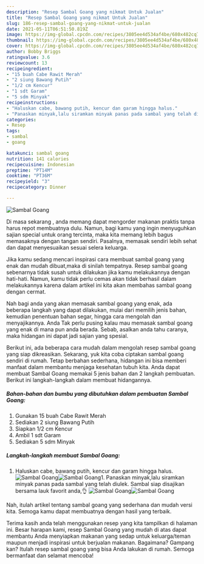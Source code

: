 ```yaml
---
description: "Resep Sambal Goang yang nikmat Untuk Jualan"
title: "Resep Sambal Goang yang nikmat Untuk Jualan"
slug: 186-resep-sambal-goang-yang-nikmat-untuk-jualan
date: 2021-05-11T06:51:50.819Z
image: https://img-global.cpcdn.com/recipes/3805ee4d534af4be/680x482cq70/sambal-goang-foto-resep-utama.jpg
thumbnail: https://img-global.cpcdn.com/recipes/3805ee4d534af4be/680x482cq70/sambal-goang-foto-resep-utama.jpg
cover: https://img-global.cpcdn.com/recipes/3805ee4d534af4be/680x482cq70/sambal-goang-foto-resep-utama.jpg
author: Bobby Briggs
ratingvalue: 3.6
reviewcount: 13
recipeingredient:
- "15 buah Cabe Rawit Merah"
- "2 siung Bawang Putih"
- "1/2 cm Kencur"
- "1 sdt Garam"
- "5 sdm Minyak"
recipeinstructions:
- "Haluskan cabe, bawang putih, kencur dan garam hingga halus."
- "Panaskan minyak,lalu siramkan minyak panas pada sambal yang telah diulek. Sambal siap disajikan bersama lauk favorit anda,👌"
categories:
- Resep
tags:
- sambal
- goang

katakunci: sambal goang 
nutrition: 141 calories
recipecuisine: Indonesian
preptime: "PT14M"
cooktime: "PT36M"
recipeyield: "3"
recipecategory: Dinner

---
```



![Sambal Goang](https://img-global.cpcdn.com/recipes/3805ee4d534af4be/680x482cq70/sambal-goang-foto-resep-utama.jpg)

Di masa  sekarang , anda memang dapat mengorder makanan praktis tanpa harus repot membuatnya dulu. Namun, bagi kamu yang ingin menyuguhkan sajian special untuk orang tercinta, maka kita memang lebih bagus memasaknya dengan tangan sendiri. Pasalnya, memasak sendiri lebih sehat dan dapat menyesuaikan sesuai selera keluarga.

Jika kamu sedang mencari inspirasi cara membuat sambal goang yang enak dan mudah dibuat,maka di sinilah tempatnya. Resep sambal goang  sebenarnya tidak susah untuk dilakukan jika kamu melakukannya dengan hati-hati. Namun, kamu tidak perlu cemas akan tidak berhasil dalam melakukannya 
karena dalam artikel ini kita akan membahas sambal goang dengan cermat.  



Nah bagi anda yang akan memasak sambal goang yang enak, ada beberapa langkah yang dapat dilakukan, mulai dari memilih jenis bahan, kemudian penentuan bahan segar, hingga cara mengolah dan menyajikannya. Anda Tak perlu pusing kalau mau memasak sambal goang yang enak di mana pun anda berada. Sebab, asalkan anda  tahu caranya, maka hidangan ini dapat jadi sajian yang spesial.

Berikut ini, ada beberapa cara mudah dalam mengolah resep sambal goang yang siap dikreasikan. Sekarang, yuk kita coba ciptakan sambal goang sendiri di rumah. Tetap berbahan sederhana, hidangan ini bisa memberi manfaat dalam membantu menjaga kesehatan tubuh kita. Anda dapat membuat Sambal Goang memakai 5 jenis bahan dan 2 langkah pembuatan. Berikut ini langkah-langkah dalam membuat hidangannya.

<!--inarticleads1-->

##### Bahan-bahan dan bumbu yang dibutuhkan dalam pembuatan Sambal Goang:

1. Gunakan 15 buah Cabe Rawit Merah
1. Sediakan 2 siung Bawang Putih
1. Siapkan 1/2 cm Kencur
1. Ambil 1 sdt Garam
1. Sediakan 5 sdm Minyak




<!--inarticleads2-->

##### Langkah-langkah membuat Sambal Goang:

1. Haluskan cabe, bawang putih, kencur dan garam hingga halus.
<img src="https://img-global.cpcdn.com/steps/3d2b8105e8526357/160x128cq70/sambal-goang-langkah-memasak-1-foto.jpg" alt="Sambal Goang"><img src="https://img-global.cpcdn.com/steps/f9171d57bbea2a34/160x128cq70/sambal-goang-langkah-memasak-1-foto.jpg" alt="Sambal Goang">1. Panaskan minyak,lalu siramkan minyak panas pada sambal yang telah diulek. Sambal siap disajikan bersama lauk favorit anda,👌
<img src="https://img-global.cpcdn.com/steps/50813229ca0db760/160x128cq70/sambal-goang-langkah-memasak-2-foto.jpg" alt="Sambal Goang"><img src="https://img-global.cpcdn.com/steps/0c6b3e4baedacfd9/160x128cq70/sambal-goang-langkah-memasak-2-foto.jpg" alt="Sambal Goang">



Nah, itulah artikel tentang  sambal goang  yang sederhana dan mudah versi kita. Semoga kamu dapat membuatnya dengan hasil yang terbaik. 

Terima kasih anda telah menggunakan resep yang kita tampilkan di halaman ini. Besar harapan kami, resep  Sambal Goang yang mudah di atas dapat membantu Anda menyiapkan makanan yang sedap untuk keluarga/teman maupun menjadi inspirasi untuk berjualan makanan. Bagaimana? Gampang kan? Itulah resep sambal goang yang bisa Anda lakukan di rumah. Semoga bermanfaat dan selamat mencoba!

